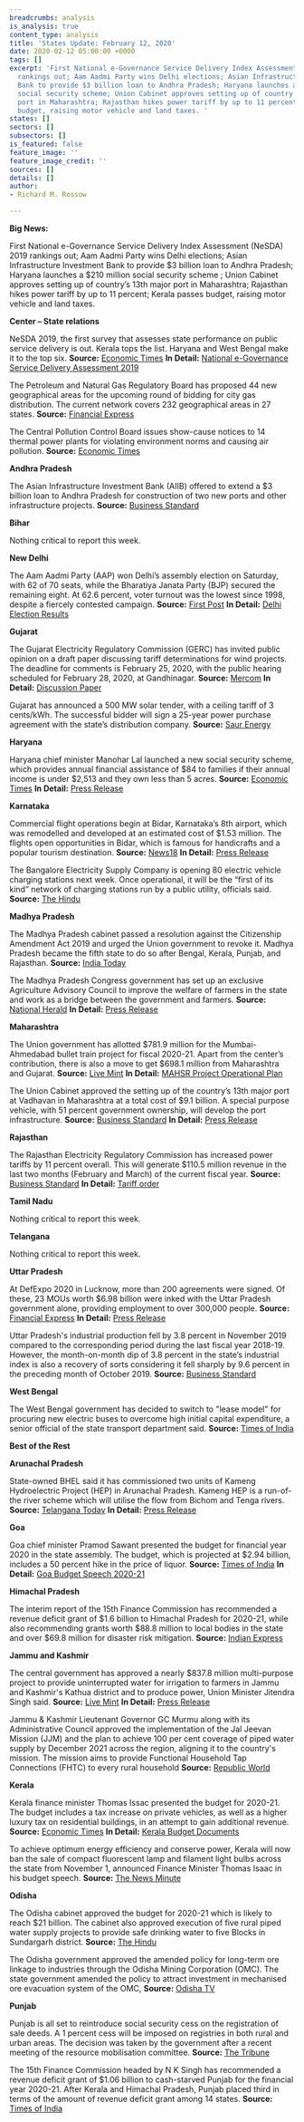 ```yaml
---
breadcrumbs: analysis
is_analysis: true
content_type: analysis
title: 'States Update: February 12, 2020'
date: 2020-02-12 05:00:00 +0000
tags: []
excerpt: 'First National e-Governance Service Delivery Index Assessment (NeSDA) 2019
  rankings out; Aam Aadmi Party wins Delhi elections; Asian Infrastructure Investment
  Bank to provide $3 billion loan to Andhra Pradesh; Haryana launches a $210 million
  social security scheme; Union Cabinet approves setting up of country’s 13th major
  port in Maharashtra; Rajasthan hikes power tariff by up to 11 percent;  Kerala passes
  budget, raising motor vehicle and land taxes. '
states: []
sectors: []
subsectors: []
is_featured: false
feature_image: ''
feature_image_credit: ''
sources: []
details: []
author:
- Richard M. Rossow

---
```

**Big News:**

First National e-Governance Service Delivery Index Assessment (NeSDA) 2019 rankings out; Aam Aadmi Party wins Delhi elections; Asian Infrastructure Investment Bank to provide $3 billion loan to Andhra Pradesh; Haryana launches a $210 million social security scheme ; Union Cabinet approves setting up of country’s 13th major port in Maharashtra; Rajasthan hikes power tariff by up to 11 percent; Kerala passes budget, raising motor vehicle and land taxes.

**Center – State relations**

NeSDA 2019, the first survey that assesses state performance on public service delivery is out. Kerala tops the list. Haryana and West Bengal make it to the top six. **Source:** [Economic Times](https://economictimes.indiatimes.com/news/politics-and-nation/e-governance-haryana-west-bengal-chandigarh-in-top-6/articleshow/74020912.cms) **In Detail:** [National e-Governance Service Delivery Assessment 2019](https://www.nesdaportal.in/NeSDA_2019_Final_Report.pdf)

The Petroleum and Natural Gas Regulatory Board has proposed 44 new geographical areas for the upcoming round of bidding for city gas distribution. The current network covers 232 geographical areas in 27 states. **Source:** [Financial Express](https://www.financialexpress.com/economy/govt-identifies-44-new-areas-for-city-gas-distribution-auctions/1857915/)

The Central Pollution Control Board issues show-cause notices to 14 thermal power plants for violating environment norms and causing air pollution. **Source:** [Economic Times](https://economictimes.indiatimes.com/industry/energy/power/cpcb-issues-show-cause-notice-to-14-thermal-power-plants-for-violation-of-environmental-norms/articleshow/73983015.cms)

**Andhra Pradesh**

The Asian Infrastructure Investment Bank (AIIB) offered to extend a $3 billion loan to Andhra Pradesh for construction of two new ports and other infrastructure projects. **Source:** [Business Standard](https://www.business-standard.com/article/economy-policy/aiib-likely-to-lend-3-bn-to-andhra-pradesh-for-development-projects-120020601880_1.html)

**Bihar**

Nothing critical to report this week.

**New Delhi**

The Aam Aadmi Party (AAP) won Delhi’s assembly election on Saturday, with 62 of 70 seats, while the Bharatiya Janata Party (BJP) secured the remaining eight. At 62.6 percent, voter turnout was the lowest since 1998, despite a fiercely contested campaign. **Source:** [First Post](https://www.firstpost.com/politics/delhi-assembly-election-sees-61-18-voter-turnout-mustafabad-seelampur-and-gokalpur-seats-record-highest-figures-8019661.html) **In Detail:** [Delhi Election Results](http://results.eci.gov.in/DELHITRENDS2020/partywiseresult-U05.htm)

**Gujarat**

The Gujarat Electricity Regulatory Commission (GERC) has invited public opinion on a draft paper discussing tariff determinations for wind projects. The deadline for comments is February 25, 2020, with the public hearing scheduled for February 28, 2020, at Gandhinagar. **Source:** [Mercom](https://mercomindia.com/gujarat-proposes-to-discontinue-setting-generic-tariff-wind-projects/) **In Detail:** [Discussion Paper](https://www.gercin.org/wp-content/uploads/2020/02/Final-Solar-tariff-Discussion-Paper_04022020.pdf)

Gujarat has announced a 500 MW solar tender, with a ceiling tariff of 3 cents/kWh. The successful bidder will sign a 25-year power purchase agreement with the state’s distribution company. **Source:** [Saur Energy](https://www.saurenergy.com/solar-energy-news/tender-500-mw-solar-power-projects-issued-gujarat)

**Haryana**

Haryana chief minister Manohar Lal launched a new social security scheme, which provides annual financial assistance of $84 to families if their annual income is under $2,513 and they own less than 5 acres. **Source:** [Economic Times](https://economictimes.indiatimes.com/news/politics-and-nation/haryana-launches-rs-1500-crore-mukhyamantri-parivartan-yojna/articleshow/74012211.cms) **In Detail:** [Press Release](https://www.prharyana.gov.in/en/in-order-to-provide-social-security-benefits-to-eligible-families-of-the-state-haryana-chief-0)

**Karnataka**

Commercial flight operations begin at Bidar, Karnataka’s 8th airport, which was remodelled and developed at an estimated cost of $1.53 million. The flights open opportunities in Bidar, which is famous for handicrafts and a popular tourism destination. **Source:** [News18](https://www.news18.com/news/auto/commercial-flight-operations-start-at-karnatakas-bidar-airport-under-rcs-udan-2491501.html) **In Detail:** [Press Release](https://pib.gov.in/newsite/PrintRelease.aspx?relid=199078)

The Bangalore Electricity Supply Company is opening 80 electric vehicle charging stations next week. Once operational, it will be the “first of its kind” network of charging stations run by a public utility, officials said. **Source:** [The Hindu](https://www.thehindu.com/news/cities/bangalore/bescom-sets-up-80-electric-vehicle-charging-stations/article30743515.ece)

**Madhya Pradesh**

The Madhya Pradesh cabinet passed a resolution against the Citizenship Amendment Act 2019 and urged the Union government to revoke it. Madhya Pradesh became the fifth state to do so after Bengal, Kerala, Punjab, and Rajasthan. **Source:** [India Today](https://www.indiatoday.in/india/story/madhya-pradesh-anti-caa-resolution-1643512-2020-02-05)

The Madhya Pradesh Congress government has set up an exclusive Agriculture Advisory Council to improve the welfare of farmers in the state and work as a bridge between the government and farmers. **Source:** [National Herald](https://www.nationalheraldindia.com/india/madhya-pradesh-govt-forms-agriculture-advisory-council-to-address-farmers-issue) **In Detail:** [Press Release](https://www.mpinfo.org/News/TodaysNews.aspx?newsid=20200205N9&LocID=1)

**Maharashtra**

The Union government has allotted $781.9 million for the Mumbai-Ahmedabad bullet train project for fiscal 2020-21. Apart from the center’s contribution, there is also a move to get $698.1 million from Maharashtra and Gujarat. **Source:** [Live Mint](https://www.livemint.com/news/india/mumbai-ahmedabad-bullet-train-project-govt-allots-rs-5-600-crore-11580981425988.html) **In Detail:** [MAHSR Project Operational Plan](http://www.nhsrcl.in/en/project/mahsr-project-operational-planss)

The Union Cabinet approved the setting up of the country’s 13th major port at Vadhavan in Maharashtra at a total cost of $9.1 billion. A special purpose vehicle, with 51 percent government ownership, will develop the port infrastructure. **Source:** [Business Standard](https://www.business-standard.com/article/economy-policy/country-to-get-its-13th-major-port-at-vadhavan-in-gujarat-for-rs-65-544-cr-120020501455_1.html) **In Detail:** [Press Release](https://pib.gov.in/newsite/PrintRelease.aspx?relid=198974)

**Rajasthan**

The Rajasthan Electricity Regulatory Commission has increased power tariffs by 11 percent overall. This will generate $110.5 million revenue in the last two months (February and March) of the current fiscal year. **Source:** [Business Standard](https://www.business-standard.com/article/pti-stories/rajasthan-power-commission-approves-up-to-11pc-hike-in-electricity-tariffs-120020601780_1.html) **In Detail:** [Tariff order](https://rerc.rajasthan.gov.in/rerc-user-files/tariff-orders)

**Tamil Nadu**

Nothing critical to report this week.

**Telangana**

Nothing critical to report this week.

**Uttar Pradesh**

At DefExpo 2020 in Lucknow, more than 200 agreements were signed. Of these, 23 MOUs worth $6.98 billion were inked with the Uttar Pradesh government alone, providing employment to over 300,000 people. **Source:** [Financial Express](https://www.financialexpress.com/defence/defexpo-2020-up-govt-inks-23-defence-manufacturing-related-mous-worth-rs-50000-crore/1860611/) **In Detail:** [Press Release](https://pib.gov.in/PressReleasePage.aspx?PRID=1602370)

Uttar Pradesh's industrial production fell by 3.8 percent in November 2019 compared to the corresponding period during the last fiscal year 2018-19. However, the month-on-month dip of 3.8 percent in the state’s industrial index is also a recovery of sorts considering it fell sharply by 9.6 percent in the preceding month of October 2019. **Source:** [Business Standard](https://www.business-standard.com/article/economy-policy/uttar-pradesh-industrial-production-dips-3-8-in-november-2019-120020900282_1.html)

**West Bengal**

The West Bengal government has decided to switch to "lease model" for procuring new electric buses to overcome high initial capital expenditure, a senior official of the state transport department said. **Source:** [Times of India](https://timesofindia.indiatimes.com/city/kolkata/west-bengal-to-switch-to-lease-model-for-procuring-electric-buses/articleshowprint/74049614.cms)

**Best of the Rest**

**Arunachal Pradesh**

State-owned BHEL said it has commissioned two units of Kameng Hydroelectric Project (HEP) in Arunachal Pradesh. Kameng HEP is a run-of-the river scheme which will utilise the flow from Bichom and Tenga rivers. **Source:** [Telangana Today](https://telanganatoday.com/bhel-commissions-two-hydro-power-generating-units-in-arunachal-pradesh) **In Detail:** [Press Release](http://www.bhel.com/assets/downloads/5e410b432ce66BHEL_commissions_two_hydro_power_generating_units_in_Arunachal_Pradesh.pdf)

**Goa**

Goa chief minister Pramod Sawant presented the budget for financial year 2020 in the state assembly. The budget, which is projected at $2.94 billion, includes a 50 percent hike in the price of liquor. **Source:** [Times of India](https://timesofindia.indiatimes.com/city/goa/goa-cm-pramod-sawant-presents-budget-for-2020-21/articleshow/73985737.cms) **In Detail:** [Goa Budget Speech 2020-21](http://goabudget.gov.in/assets/documents/2020-21/CM_Budget_Speech_2020-21.pdf)

**Himachal Pradesh**

The interim report of the 15th Finance Commission has recommended a revenue deficit grant of $1.6 billion to Himachal Pradesh for 2020-21, while also recommending grants worth $88.8 million to local bodies in the state and over $69.8 million for disaster risk mitigation. **Source:** [Indian Express](https://indianexpress.com/article/cities/shimla/finance-commission-recommends-rs-11431-crore-revenue-deficit-grant-for-himachal-pradesh-6258363/)

**Jammu and Kashmir**

The central government has approved a nearly $837.8 million multi-purpose project to provide uninterrupted water for irrigation to farmers in Jammu and Kashmir's Kathua district and to produce power, Union Minister Jitendra Singh said. **Source:** [Live Mint](https://www.livemint.com/news/india/centre-gives-nod-to-nearly-rs-6-000-cr-multi-purpose-project-in-j-k-11580775125844.html) **In Detail:** [Press Release](https://pib.gov.in/PressReleseDetail.aspx?PRID=1601798)

Jammu & Kashmir Lieutenant Governor GC Murmu along with its Administrative Council approved the implementation of the Jal Jeevan Mission (JJM) and the plan to achieve 100 per cent coverage of piped water supply by December 2021 across the region, aligning it to the country's mission. The mission aims to provide Functional Household Tap Connections (FHTC) to every rural household **Source:** [Republic World](https://www.republicworld.com/india-news/general-news/every-jk-rural-household-to-receive-piped-water-by-dec-2021.html)

**Kerala**

Kerala finance minister Thomas Issac presented the budget for 2020-21. The budget includes a tax increase on private vehicles, as well as a higher luxury tax on residential buildings, in an attempt to gain additional revenue. **Source:** [Economic Times](https://economictimes.indiatimes.com/news/politics-and-nation/kerala-finance-minister-presents-budget-with-15-higher-expenditure/articleshow/74010287.cms) **In Detail:** [Kerala Budget Documents](http://www.finance.kerala.gov.in/bdgtDcs.jsp)

To achieve optimum energy efficiency and conserve power, Kerala will now ban the sale of compact fluorescent lamp and filament light bulbs across the state from November 1, announced Finance Minister Thomas Isaac in his budget speech. **Source:** [The News Minute](https://www.thenewsminute.com/article/fluorescent-filament-bulbs-be-banned-kerala-november-2020-117721)

**Odisha**

The Odisha cabinet approved the budget for 2020-21 which is likely to reach $21 billion. The cabinet also approved execution of five rural piped water supply projects to provide safe drinking water to five Blocks in Sundargarh district. **Source:** [The Hindu](https://www.thehindu.com/news/national/other-states/odisha-cabinet-approves-budget/article30766832.ece)

The Odisha government approved the amended policy for long-term ore linkage to industries through the Odisha Mining Corporation (OMC). The state government amended the policy to attract investment in mechanised ore evacuation system of the OMC, **Source:** [Odisha TV](https://odishatv.in/odisha/amended-policy-for-long-term-ore-linkage-approved-by-odisha-govt-433528)

**Punjab**

Punjab is all set to reintroduce social security cess on the registration of sale deeds. A 1 percent cess will be imposed on registries in both rural and urban areas. The decision was taken by the government after a recent meeting of the resource mobilisation committee. **Source:** [The Tribune](https://www.tribuneindia.com/news/punjab-government-to-impose-1-cess-on-property-registration-37506)

The 15th Finance Commission headed by N K Singh has recommended a revenue deficit grant of $1.06 billion to cash-starved Punjab for the financial year 2020-21. After Kerala and Himachal Pradesh, Punjab placed third in terms of the amount of revenue deficit grant among 14 states. **Source:** [Times of India](https://timesofindia.indiatimes.com/city/chandigarh/15th-finance-commission-gives-rs-7659-crore-revenue-deficit-grant-to-punjab/articleshow/74021142.cms)